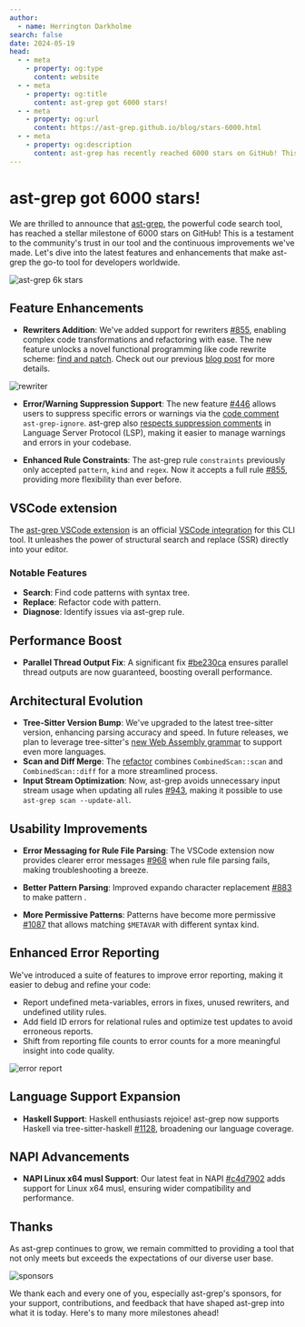 ```yaml
---
author:
  - name: Herrington Darkholme
search: false
date: 2024-05-19
head:
  - - meta
    - property: og:type
      content: website
  - - meta
    - property: og:title
      content: ast-grep got 6000 stars!
  - - meta
    - property: og:url
      content: https://ast-grep.github.io/blog/stars-6000.html
  - - meta
    - property: og:description
      content: ast-grep has recently reached 6000 stars on GitHub! This is a remarkable achievement for the project and I am deeply grateful for all the support and feedback that I have received from the open source community.
---
```


# ast-grep got 6000 stars!

We are thrilled to announce that [ast-grep](https://ast-grep.github.io/), the powerful code search tool, has reached a stellar milestone of 6000 stars on GitHub! This is a testament to the community's trust in our tool and the continuous improvements we've made. Let's dive into the latest features and enhancements that make ast-grep the go-to tool for developers worldwide.

![ast-grep 6k stars](/image/blog/stars-6k.png)

## Feature Enhancements

- **Rewriters Addition**: We've added support for rewriters [#855](https://github.com/ast-grep/ast-grep/pull/855), enabling complex code transformations and refactoring with ease. The new feature unlocks a novel functional programming like code rewrite scheme: [find and patch](/advanced/find-n-patch.html). Check out our previous [blog post](https://dev.to/herrington_darkholme/find-patch-a-novel-functional-programming-like-code-rewrite-scheme-3964) for more details.

![rewriter](/image/blog/rewriter.png)

- **Error/Warning Suppression Support**: The new feature [#446](https://github.com/ast-grep/ast-grep/pull/446) allows users to suppress specific errors or warnings via the [code comment](/guide/project/lint-rule.html#suppress-linting-error) `ast-grep-ignore`. ast-grep also [respects suppression comments](https://github.com/ast-grep/ast-grep/issues/1019) in Language Server Protocol (LSP), making it easier to manage warnings and errors in your codebase.

- **Enhanced Rule Constraints**: The ast-grep rule `constraints` previously only accepted `pattern`, `kind` and `regex`.
  Now it accepts a full rule [#855](https://github.com/ast-grep/ast-grep/pull/855), providing more flexibility than ever before.

## VSCode extension

The [ast-grep VSCode extension](https://marketplace.visualstudio.com/items?itemName=ast-grep.ast-grep-vscode) is an official [VSCode integration](/guide/tools/editors.html) for this CLI tool. It unleashes the power of structural search and replace (SSR) directly into your editor.

### Notable Features

- **Search**: Find code patterns with syntax tree.
- **Replace**: Refactor code with pattern.
- **Diagnose**: Identify issues via ast-grep rule.

## Performance Boost

- **Parallel Thread Output Fix**: A significant fix [#be230ca](https://github.com/ast-grep/ast-grep/commit/be230ca) ensures parallel thread outputs are now guaranteed, boosting overall performance.

## Architectural Evolution

- **Tree-Sitter Version Bump**: We've upgraded to the latest tree-sitter version, enhancing parsing accuracy and speed. In future releases, we plan to leverage tree-sitter's [new Web Assembly grammar](https://zed.dev/blog/language-extensions-part-1) to support even more languages.
- **Scan and Diff Merge**: The [refactor](https://github.com/ast-grep/ast-grep/commit/c78299d2902662cd98bda44f3faf3fbc88439078) combines `CombinedScan::scan` and `CombinedScan::diff` for a more streamlined process.
- **Input Stream Optimization**: Now, ast-grep avoids unnecessary input stream usage when updating all rules [#943](https://github.com/ast-grep/ast-grep/pull/943), making it possible to use `ast-grep scan --update-all`.

## Usability Improvements

- **Error Messaging for Rule File Parsing**: The VSCode extension now provides clearer error messages [#968](https://github.com/ast-grep/ast-grep/pull/968) when rule file parsing fails, making troubleshooting a breeze.

- **Better Pattern Parsing**: Improved expando character replacement [#883](https://github.com/ast-grep/ast-grep/pull/883) to make pattern .
- **More Permissive Patterns**: Patterns have become more permissive [#1087](https://github.com/ast-grep/ast-grep/pull/1087) that allows matching `$METAVAR` with different syntax kind.

## Enhanced Error Reporting

We've introduced a suite of features to improve error reporting, making it easier to debug and refine your code:

- Report undefined meta-variables, errors in fixes, unused rewriters, and undefined utility rules.
- Add field ID errors for relational rules and optimize test updates to avoid erroneous reports.
- Shift from reporting file counts to error counts for a more meaningful insight into code quality.

![error report](/image/blog/error-report.png)

## Language Support Expansion

- **Haskell Support**: Haskell enthusiasts rejoice! ast-grep now supports Haskell via tree-sitter-haskell [#1128](https://github.com/ast-grep/ast-grep/pull/1128), broadening our language coverage.

## NAPI Advancements

- **NAPI Linux x64 musl Support**: Our latest feat in NAPI [#c4d7902](https://github.com/ast-grep/ast-grep/commit/c4d7902) adds support for Linux x64 musl, ensuring wider compatibility and performance.

## Thanks

As ast-grep continues to grow, we remain committed to providing a tool that not only meets but exceeds the expectations of our diverse user base.

![sponsors](/image/blog/sponsor2.png)

We thank each and every one of you, especially ast-grep's sponsors, for your support, contributions, and feedback that have shaped ast-grep into what it is today. Here's to many more milestones ahead!

